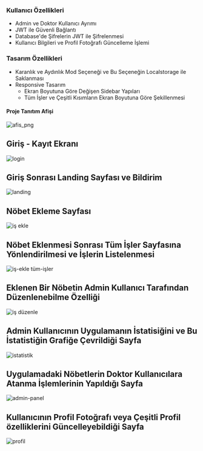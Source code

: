 
### Kullanıcı Özellikleri
- Admin ve Doktor Kullanıcı Ayrımı
- JWT ile Güvenli Bağlantı
- Database'de Şifrelerin JWT ile Şifrelenmesi
- Kullanıcı Bilgileri ve Profil Fotoğrafı Güncelleme İşlemi


### Tasarım Özellikleri
- Karanlık ve Aydınlık Mod Seçeneği ve Bu Seçeneğin Localstorage ile Saklanması
- Responsive Tasarım
  - Ekran Boyutuna Göre Değişen Sidebar Yapıları
  - Tüm İşler ve Çeşitli Kısımların Ekran Boyutuna Göre Şekillenmesi



#### Proje Tanıtım Afişi
![afis_png](https://github.com/user-attachments/assets/5c2d0827-711f-4d4e-bc4f-42764e57ff47)


## Giriş - Kayıt Ekranı
![login](https://github.com/user-attachments/assets/5ac82975-eeb5-4cd3-a87c-c09601157f2d)


## Giriş Sonrası Landing Sayfası ve Bildirim
![landing](https://github.com/user-attachments/assets/75b29947-47bc-4042-963f-9fe6885e8b91)


## Nöbet Ekleme Sayfası
![iş ekle](https://github.com/user-attachments/assets/8d137724-2b6d-48ad-98f8-e79a92cdf412)


## Nöbet Eklenmesi Sonrası Tüm İşler Sayfasına Yönlendirilmesi ve İşlerin Listelenmesi
![iş-ekle tüm-işler](https://github.com/user-attachments/assets/1287bf76-3631-4c46-89ba-d32f5e66ee33)


## Eklenen Bir Nöbetin Admin Kullanıcı Tarafından Düzenlenebilme Özelliği
![iş düzenle](https://github.com/user-attachments/assets/be6141ee-52af-41c7-b87f-e2a1ac62e014)


## Admin Kullanıcının Uygulamanın İstatisiğini ve Bu İstatistiğin Grafiğe Çevrildiği Sayfa
![istatistik](https://github.com/user-attachments/assets/aaa1faaf-dd59-429e-abfb-04686ae4c33f)


## Uygulamadaki Nöbetlerin Doktor Kullanıcılara Atanma İşlemlerinin Yapıldığı Sayfa
![admin-panel](https://github.com/user-attachments/assets/557a8bbf-6aae-4cad-bf81-cf8d7d49ba5f)


## Kullanıcının Profil Fotoğrafı veya Çeşitli Profil özelliklerini Güncelleyebildiği Sayfa
![profil](https://github.com/user-attachments/assets/33d4bc06-652f-459d-91a0-988a41244ee3)

























